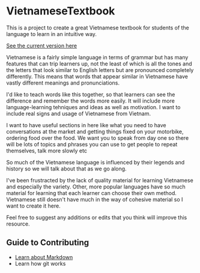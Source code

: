 # VietnameseTextbook

This is a project to create a great Vietnamese textbook for students of the language to learn in an intuitive way. 

[See the current version here](https://andyfoster.github.io/VietnameseTextbook/book)

Vietnamese is a fairly simple language in terms of grammar but has many features that can trip learners up, not the least of which is all the tones and the letters that look similar to English letters but are pronounced completely differently.
This means that words that appear similar in Vietnamese have vastly different meanings and pronunciations. 

I'd like to teach words like this together, so that learners can see the difference and remember the words more easily. It will include more language-learning tehniques and ideas as well as motivation. I want to include real signs and usage of Vietnamese from Vietnam. 

I want to have useful sections in here like what you need to have conversations at the market and getting things fixed on your motorbike, 
ordering food over the food.
We want you to speak from day one so there will be lots of topics and phrases you can use to get people to repeat themselves, talk more slowly etc

So much of the Vietnamese language is influenced by their legends and history so we will talk about that as we go along.

I've been frustracted by the lack of quality material for learning Vietnamese and especially the variety. Other, more popular languages have so much material for learning that each learner can choose their own method. Vietnamese still doesn't have much in the way of cohesive material so I want to create it here.

Feel free to suggest any additions or edits that you think will improve this resource.


## Guide to Contributing

- [Learn about Markdown](https://guides.github.com/features/mastering-markdown/)
- Learn how git works
